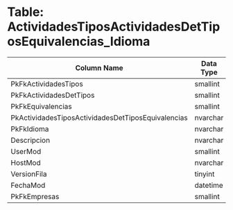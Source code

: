 # Table: ActividadesTiposActividadesDetTiposEquivalencias_Idioma

| Column Name | Data Type | Nullable |
|-------------|-----------|----------|
| PkFkActividadesTipos | smallint | NO |
| PkFkActividadesDetTipos | smallint | NO |
| PkFkEquivalencias | smallint | NO |
| PkActividadesTiposActividadesDetTiposEquivalencias | nvarchar | NO |
| PkFkIdioma | nvarchar | NO |
| Descripcion | nvarchar | YES |
| UserMod | smallint | NO |
| HostMod | nvarchar | NO |
| VersionFila | tinyint | NO |
| FechaMod | datetime | NO |
| PkFkEmpresas | smallint | NO |
